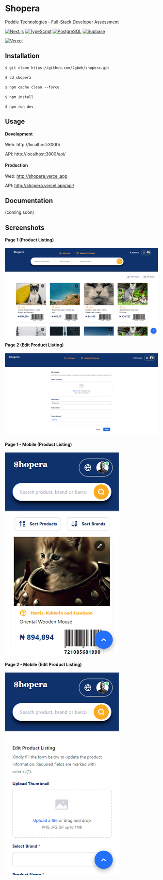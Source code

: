 # Shopera

Peddle Technologies - Full-Stack Developer Assessment

[![Next.js](https://img.shields.io/badge/Next.js-14.x-111111.svg)](https://nextjs.org/docs)
[![TypeScript](https://img.shields.io/badge/TypeScript-5.x-blue.svg)](https://www.typescriptlang.org/docs/)
[![PostgreSQL](https://img.shields.io/badge/PostgreSQL-16.x-316192.svg)](https://www.postgresql.org/docs/16/index.html)
[![Supbase](https://img.shields.io/badge/Supbase-0.24-3ECF8E.svg)](https://supabase.com/docs/guides/getting-started/quickstarts/nextjs)

[![Vercel](https://img.shields.io/badge/vercel-%23000000.svg?style=for-the-badge&logo=vercel&logoColor=white)](https://shopera.vercel.app)

## Installation

```
$ git clone https://github.com/2gbeh/shopera.git

$ cd shopera

$ npm cache clean --force

$ npm install

$ npm run dev
```

## Usage

#### Development

Web: http://localhost:3000/ 

API: http://localhost:3000/api/

#### Production

Web: http://shopera.vercel.app

API: http://shopera.vercel.app/api/


## Documentation

(coming soon)

## Screenshots

#### Page 1 (Product Listing)

![Screenshot](./public/ui/page-1.png)

#### Page 2 (Edit Product Listing)

![Screenshot](./public/ui/page-2.png)

#### Page 1 - Mobile (Product Listing)

![Screenshot](./public/ui/page-1-mobile.png)

#### Page 2 - Mobile (Edit Product Listing)

![Screenshot](./public/ui/page-2-mobile.png)
